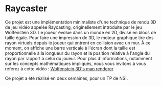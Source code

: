 # Raycaster

Ce projet est une implémentation minimaliste d'une technique de rendu 3D de jeu vidéo appelée Raycasting, originellement introduite par le jeu Wolfenstein 3D.
Le joueur évolue dans un monde en 2D, divisé en blocs de taille égale. Pour faire une impression de 3D, le moteur graphique tire des rayon virtuels depuis le joueur qui entrent en collision avec un mur. À ce moment, on affiche une barre verticale à l'écran dont la taille est proportionnelle à la longueur du rayon et la position relative à l'angle du rayon par rapport à celui du joueur.
Pour plus d'informations, notamment sur  les concepts mathématiques impliqués, nous vous invitons à vous référez à cette vidéo : [Wolfenstein 3D's map renderer](https://www.youtube.com/watch?v=eOCQfxRQ2pY).

Ce projet a été réalisé en deux semaines, pour un TP de NSI.
